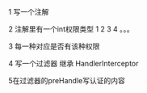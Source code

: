 1 写一个注解

2 注解里有一个int权限类型 1 2 3 4 。。。

3 每一种对应是否有该种权限


4 写一个过滤器 继承 HandlerInterceptor

5在过滤器的preHandle写认证的内容







